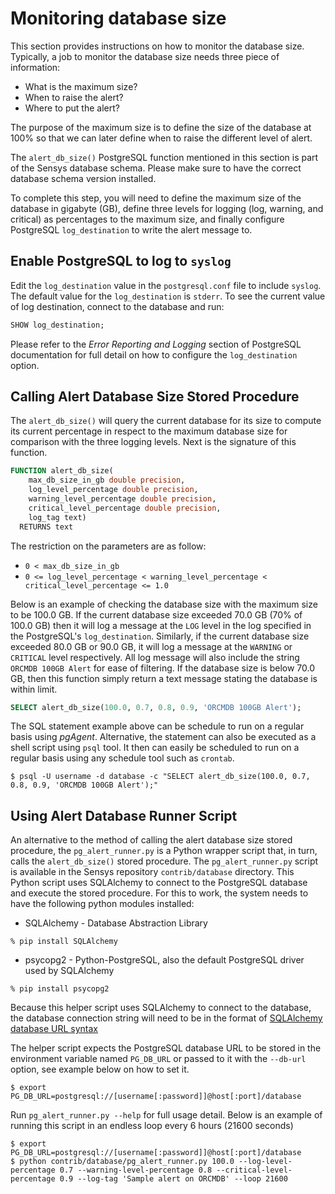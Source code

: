 # Monitoring database size

This section provides instructions on how to monitor the database size.  Typically, a job to monitor the database size needs three piece of information:
* What is the maximum size?
* When to raise the alert?
* Where to put the alert?

The purpose of the maximum size is to define the size of the database at 100% so that we can later define when to raise the different level of alert.

The `alert_db_size()` PostgreSQL function mentioned in this section is part of the Sensys database schema.  Please make sure to have the correct database schema version installed.

To complete this step, you will need to define the maximum size of the database in gigabyte (GB), define three levels for logging (log, warning, and critical) as percentages to the maximum size, and finally configure PostgreSQL `log_destination` to write the alert message to.

## Enable PostgreSQL to log to `syslog`

Edit the `log_destination` value in the `postgresql.conf` file to include `syslog`.  The default value for the `log_destination` is `stderr`.  To see the current value of log destination, connect to the database and run:
```sql
SHOW log_destination;
```

Please refer to the _Error Reporting and Logging_ section of PostgreSQL documentation for full detail on how to configure the `log_destination` option.


## Calling Alert Database Size Stored Procedure
The `alert_db_size()` will query the current database for its size to compute its current percentage in respect to the maximum database size for comparison with the three logging levels.  Next is the signature of this function.

```sql
FUNCTION alert_db_size(
    max_db_size_in_gb double precision,
    log_level_percentage double precision,
    warning_level_percentage double precision,
    critical_level_percentage double precision,
    log_tag text)
  RETURNS text
```

The restriction on the parameters are as follow:

* `0 < max_db_size_in_gb`
* `0 <= log_level_percentage < warning_level_percentage < critical_level_percentage <= 1.0`

Below is an example of checking the database size with the maximum size to be 100.0 GB.  If the current database size exceeded 70.0 GB (70% of 100.0 GB) then it will log a message at the `LOG` level in the log specified in the PostgreSQL's `log_destination`.  Similarly, if the current database size exceeded 80.0 GB or 90.0 GB, it will log a message at the `WARNING` or `CRITICAL` level respectively.  All log message will also include the string `ORCMDB 100GB Alert` for ease of filtering.  If the database size is below 70.0 GB, then this function simply return a text message stating the database is within limit.

```sql
SELECT alert_db_size(100.0, 0.7, 0.8, 0.9, 'ORCMDB 100GB Alert');
```

The SQL statement example above can be schedule to run on a regular basis using _pgAgent_.  Alternative, the statement can also be executed as a shell script using `psql` tool.  It then can easily be scheduled to run on a regular basis using any schedule tool such as `crontab`.  

```
$ psql -U username -d database -c "SELECT alert_db_size(100.0, 0.7, 0.8, 0.9, 'ORCMDB 100GB Alert');"
```


## Using Alert Database Runner Script
An alternative to the method of calling the alert database size stored procedure, the `pg_alert_runner.py` is a Python wrapper script that, in turn, calls the `alert_db_size()` stored procedure.  The `pg_alert_runner.py` script is available in the Sensys repository `contrib/database` directory.  This Python script uses SQLAlchemy to connect to the PostgreSQL database and execute the stored procedure.  For this to work, the system needs to have the following python modules installed:
* SQLAlchemy - Database Abstraction Library
```
% pip install SQLAlchemy
```
* psycopg2 - Python-PostgreSQL, also the default PostgreSQL driver used by SQLAlchemy
```
% pip install psycopg2
```

Because this helper script uses SQLAlchemy to connect to the database, the database connection string will need to be in the format of [SQLAlchemy database URL syntax](http://docs.sqlalchemy.org/en/latest/core/engines.html#database-urls)

The helper script expects the PostgreSQL database URL to be stored in the environment variable named `PG_DB_URL` or passed to it with the `--db-url` option, see example below on how to set it.

```
$ export PG_DB_URL=postgresql://[username[:password]]@host[:port]/database
```

Run `pg_alert_runner.py --help` for full usage detail.  Below is an example of running this script in an endless loop every 6 hours (21600 seconds)

```
$ export PG_DB_URL=postgresql://[username[:password]]@host[:port]/database
$ python contrib/database/pg_alert_runner.py 100.0 --log-level-percentage 0.7 --warning-level-percentage 0.8 --critical-level-percentage 0.9 --log-tag 'Sample alert on ORCMDB' --loop 21600
```
